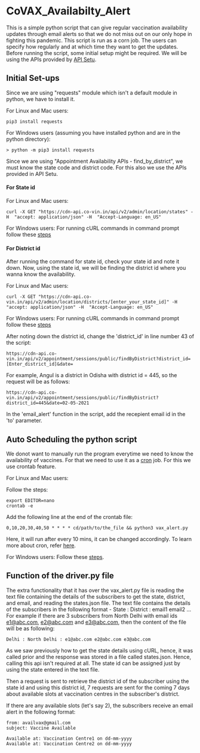 # CoVAX_Availabilty_Alert
This is a simple python script that can give regular vaccination availability updates through email alerts so that we do not miss out on our only hope in fighting this pandemic. This script is run as a corn job. The users can specify how regularly and at which time they want to get the updates. Before running the script, some initial setup might be required. We will be using the APIs provided by [API Setu](https://apisetu.gov.in/public/marketplace/api/cowin). 

## Initial Set-ups
Since we are using "requests" module which isn't a default module in python, we have to install it.

For Linux and Mac users:

    pip3 install requests
    
For Windows users (assuming you have installed python and are in the python directory):

    > python -m pip3 install requests
    
Since we are using "Appointment Availability APIs - find_by_district", we must know the state code and district code. For this also we use the APIs provided in API Setu.

#### For State id
For Linux and Mac users:

    curl -X GET "https://cdn-api.co-vin.in/api/v2/admin/location/states" -H  "accept: application/json" -H  "Accept-Language: en_US"
    
For Windows users:
  For running cURL commands in command prompt follow these [steps](https://stackoverflow.com/questions/2710748/run-curl-commands-from-windows-console)
  
#### For District id
After running the command for state id, check your state id and note it down.
Now, using the state id, we will be finding the district id where you wanna know the availability.

For Linux and Mac users:

    curl -X GET "https://cdn-api.co-vin.in/api/v2/admin/location/districts/[enter_your_state_id]" -H  "accept: application/json" -H  "Accept-Language: en_US"
    
For Windows users:
  For running cURL commands in command prompt follow these [steps](https://stackoverflow.com/questions/2710748/run-curl-commands-from-windows-console)   
    
After noting down the district id, change the 'district_id' in line number 43 of the script:

    https://cdn-api.co-vin.in/api/v2/appointment/sessions/public/findByDistrict?district_id=[Enter_district_id]&date=
    
For example, Angul is a district in Odisha with district id = 445, so the request will be as follows:

    https://cdn-api.co-vin.in/api/v2/appointment/sessions/public/findByDistrict?district_id=445&date=02-05-2021
    
In the 'email_alert' function in the script, add the recepient email id in the 'to' parameter.

## Auto Scheduling the python script
We donot want to manually run the program everytime we need to know the availability of vaccines. For that we need to use it as a [cron](https://www.google.com/url?sa=t&rct=j&q=&esrc=s&source=web&cd=&cad=rja&uact=8&ved=2ahUKEwjq7NHFtKvwAhU7xzgGHX0OAkgQmhMwHHoECD4QAg&url=https%3A%2F%2Fen.wikipedia.org%2Fwiki%2FCron&usg=AOvVaw0wfcpwkKkcbyApDzmGV-rD) job. For this we use crontab feature.

For Linux and Mac users:

Follow the steps:

    export EDITOR=nano
    crontab -e
    
Add the following line at the end of the crontab file:
    
    0,10,20,30,40,50 * * * * cd/path/to/the_file && python3 vax_alert.py
    
Here, it will run after every 10 mins, it can be changed accordingly. To learn more about cron, refer [here](https://crontab.guru/crontab.5.html).

For Windows users:
Follow these [steps](https://datatofish.com/python-script-windows-scheduler/).

## Function of the driver.py file
The extra functionality that it has over the vax_alert.py file is reading the text file containing the details of the subscribers to get the state, district, and email, and reading the states.json file.
The text file contains the details of the subscribers in the following format - State : District : email1 email2 ... For example if there are 3 subscribers from North Delhi with email ids e1@abc.com, e2@abc.com and e3@abc.com, then the content of the file will be as following:

    Delhi : North Delhi : e1@abc.com e2@abc.com e3@abc.com

As we saw previously how to get the state details using cURL, hence, it was called prior and the response was stored in a file called states.json. Hence, calling this api isn't required at all. The state id can be assigned just by using the state entered in the text file.

Then a request is sent to retrieve the district id of the subscriber using the state id and using this district id, 7 requests are sent for the coming 7 days about available slots at vaccination centres in the subscriber's district.

If there are any available slots (let's say 2), the subscribers receive an email alert in the following format:

    from: availvax@gmail.com
    subject: Vaccine Available

    Available at: Vaccination Centre1 on dd-mm-yyyy
    Available at: Vaccination Centre2 on dd-mm-yyyy
